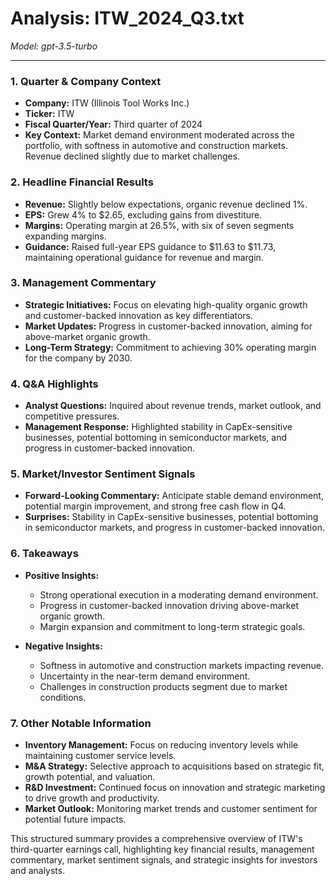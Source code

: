 # Analysis: ITW_2024_Q3.txt

*Model: gpt-3.5-turbo*

---

### 1. Quarter & Company Context
- **Company:** ITW (Illinois Tool Works Inc.)
- **Ticker:** ITW
- **Fiscal Quarter/Year:** Third quarter of 2024
- **Key Context:** Market demand environment moderated across the portfolio, with softness in automotive and construction markets. Revenue declined slightly due to market challenges.

### 2. Headline Financial Results
- **Revenue:** Slightly below expectations, organic revenue declined 1%.
- **EPS:** Grew 4% to $2.65, excluding gains from divestiture.
- **Margins:** Operating margin at 26.5%, with six of seven segments expanding margins.
- **Guidance:** Raised full-year EPS guidance to $11.63 to $11.73, maintaining operational guidance for revenue and margin.

### 3. Management Commentary
- **Strategic Initiatives:** Focus on elevating high-quality organic growth and customer-backed innovation as key differentiators.
- **Market Updates:** Progress in customer-backed innovation, aiming for above-market organic growth.
- **Long-Term Strategy:** Commitment to achieving 30% operating margin for the company by 2030.

### 4. Q&A Highlights
- **Analyst Questions:** Inquired about revenue trends, market outlook, and competitive pressures.
- **Management Response:** Highlighted stability in CapEx-sensitive businesses, potential bottoming in semiconductor markets, and progress in customer-backed innovation.

### 5. Market/Investor Sentiment Signals
- **Forward-Looking Commentary:** Anticipate stable demand environment, potential margin improvement, and strong free cash flow in Q4.
- **Surprises:** Stability in CapEx-sensitive businesses, potential bottoming in semiconductor markets, and progress in customer-backed innovation.

### 6. Takeaways
- **Positive Insights:**
  - Strong operational execution in a moderating demand environment.
  - Progress in customer-backed innovation driving above-market organic growth.
  - Margin expansion and commitment to long-term strategic goals.

- **Negative Insights:**
  - Softness in automotive and construction markets impacting revenue.
  - Uncertainty in the near-term demand environment.
  - Challenges in construction products segment due to market conditions.

### 7. Other Notable Information
- **Inventory Management:** Focus on reducing inventory levels while maintaining customer service levels.
- **M&A Strategy:** Selective approach to acquisitions based on strategic fit, growth potential, and valuation.
- **R&D Investment:** Continued focus on innovation and strategic marketing to drive growth and productivity.
- **Market Outlook:** Monitoring market trends and customer sentiment for potential future impacts.

This structured summary provides a comprehensive overview of ITW's third-quarter earnings call, highlighting key financial results, management commentary, market sentiment signals, and strategic insights for investors and analysts.